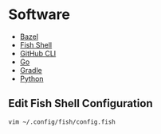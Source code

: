 # Software

- [Bazel](./bazel/)
- [Fish Shell](./fish-shell/)
- [GitHub CLI](./github-cli/)
- [Go](./go/)
- [Gradle](./gradle/)
- [Python](./python/)


## Edit Fish Shell Configuration

```sh
vim ~/.config/fish/config.fish
```

